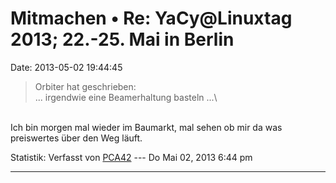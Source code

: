 Mitmachen • Re: YaCy\@Linuxtag 2013; 22.-25. Mai in Berlin
==========================================================

Date: 2013-05-02 19:44:45

> <div>
>
> Orbiter hat geschrieben:\
> \... irgendwie eine Beamerhaltung basteln \...\
>
> </div>

\
Ich bin morgen mal wieder im Baumarkt, mal sehen ob mir da was
preiswertes über den Weg läuft.

Statistik: Verfasst von
[PCA42](http://forum.yacy-websuche.de/memberlist.php?mode=viewprofile&u=211)
--- Do Mai 02, 2013 6:44 pm

------------------------------------------------------------------------
